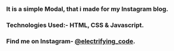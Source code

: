 ### It is a simple Modal, that i made for my Instagram blog.

### Technologies Used:- HTML, CSS & Javascript.

### Find me on Instagram- [@electrifying_code][Instagram].

[Instagram]: https://www.instagram.com/electrifying_codes